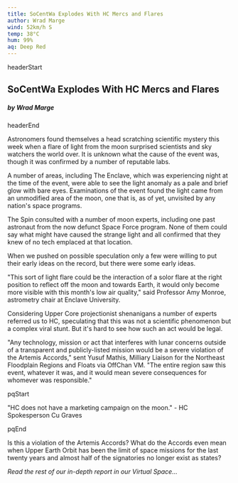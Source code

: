 ```yaml
---
title: SoCentWa Explodes With HC Mercs and Flares
author: Wrad Marge
wind: 52km/h S
temp: 38°C
hum: 99%
aq: Deep Red
---
```


headerStart
  
## SoCentWa Explodes With HC Mercs and Flares

##### by Wrad Marge

headerEnd

Astronomers found themselves a head scratching scientific mystery this week when a flare of light from the moon surprised scientists and sky watchers the world over. It is unknown what the cause of the event was, though it was confirmed by a number of reputable labs. 

A number of areas, including The Enclave, which was experiencing night at the time of the event, were able to see the light anomaly as a pale and brief glow with bare eyes. Examinations of the event found the light came from an unmodified area of the moon, one that is, as of yet, unvisited by any nation's space programs. 

The Spin consulted with a number of moon experts, including one past astronaut from the now defunct Space Force program. None of them could say what might have caused the strange light and all confirmed that they knew of no tech emplaced at that location. 

When we pushed on possible speculation only a few were willing to put their early ideas on the record, but there were some early ideas. 

"This sort of light flare could be the interaction of a solor flare at the right position to reflect off the moon and towards Earth, it would only become more visible with this month's low air quality," said Professor Amy Monroe, astrometry chair at Enclave University.

Considering Upper Core projectionist shenanigans a number of experts referred us to HC, speculating that this was not a scientific phenomenon but a complex viral stunt. But it's hard to see how such an act would be legal.

"Any technology, mission or act that interferes with lunar concerns outside of a transparent and publicly-listed mission would be a severe violation of the Artemis Accords," sent Yusuf Mathis, Milliary Liaison for the Northeast Floodplain Regions and Floats via OffChan VM. "The entire region saw this event, whatever it was, and it would mean severe consequences for whomever was responsible."

pqStart

"HC does not have a marketing campaign on the moon." - HC Spokesperson Cu Graves

pqEnd

Is this a violation of the Artemis Accords? What do the Accords even mean when Upper Earth Orbit has been the limit of space missions for the last twenty years and almost half of the signatories no longer exist as states? 

*Read the rest of our in-depth report in our Virtual Space...*